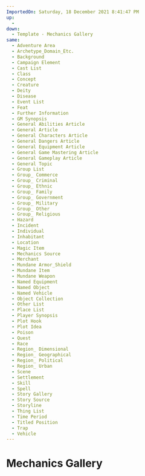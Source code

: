 ```yaml
---
ImportedOn: Saturday, 18 December 2021 8:41:47 PM
up:
  -
down:
  - Template - Mechanics Gallery
same:
  - Adventure Area
  - Archetype_Domain_Etc.
  - Background
  - Campaign Element
  - Cast List
  - Class
  - Concept
  - Creature
  - Deity
  - Disease
  - Event List
  - Feat
  - Further Information
  - GM Synopsis
  - General Abilities Article
  - General Article
  - General Characters Article
  - General Dangers Article
  - General Equipment Article
  - General Game Mastering Article
  - General Gameplay Article
  - General Topic
  - Group List
  - Group_ Commerce
  - Group_ Criminal
  - Group_ Ethnic
  - Group_ Family
  - Group_ Government
  - Group_ Military
  - Group_ Other
  - Group_ Religious
  - Hazard
  - Incident
  - Individual
  - Inhabitant
  - Location
  - Magic Item
  - Mechanics Source
  - Merchant
  - Mundane Armor_Shield
  - Mundane Item
  - Mundane Weapon
  - Named Equipment
  - Named Object
  - Named Vehicle
  - Object Collection
  - Other List
  - Place List
  - Player Synopsis
  - Plot Hook
  - Plot Idea
  - Poison
  - Quest
  - Race
  - Region_ Dimensional
  - Region_ Geographical
  - Region_ Political
  - Region_ Urban
  - Scene
  - Settlement
  - Skill
  - Spell
  - Story Gallery
  - Story Source
  - Storyline
  - Thing List
  - Time Period
  - Titled Position
  - Trap
  - Vehicle
---
```

# Mechanics Gallery
